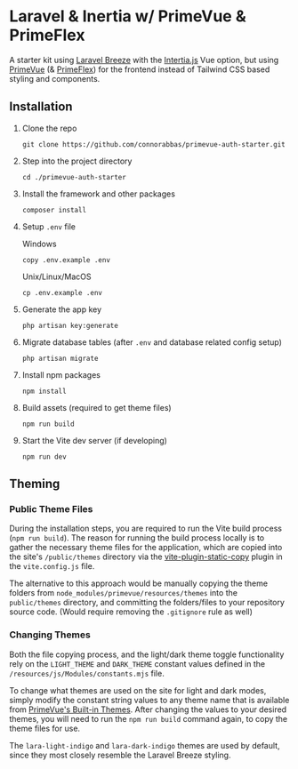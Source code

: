 # Laravel & Inertia w/ PrimeVue & PrimeFlex
A starter kit using [Laravel Breeze](https://laravel.com/docs/master/starter-kits#laravel-breeze) with the [Intertia.js](https://inertiajs.com/) Vue option, but using [PrimeVue](https://primevue.org/) (& [PrimeFlex](https://primeflex.org/)) for the frontend instead of Tailwind CSS based styling and components.

## Installation 
1. Clone the repo
   ```
   git clone https://github.com/connorabbas/primevue-auth-starter.git
   ```

2. Step into the project directory
   ```
   cd ./primevue-auth-starter
   ```

3. Install the framework and other packages
   ```
   composer install
   ```

3. Setup `.env` file

   Windows
   ```
   copy .env.example .env
   ```
   Unix/Linux/MacOS
   ```
   cp .env.example .env
   ```

4. Generate the app key
   ```
   php artisan key:generate
   ```

5. Migrate database tables (after `.env` and database related config setup)
   ```
   php artisan migrate
   ```

6. Install npm packages
   ```
   npm install
   ```

7. Build assets (required to get theme files)
   ```
   npm run build
   ```

8. Start the Vite dev server (if developing)
   ```
   npm run dev
   ```

## Theming
### Public Theme Files
During the installation steps, you are required to run the Vite build process (`npm run build`). The reason for running the build process locally is to gather the necessary theme files for the application, which are copied into the site's `/public/themes` directory via the [vite-plugin-static-copy](https://github.com/sapphi-red/vite-plugin-static-copy#readme) plugin in the `vite.config.js` file.

The alternative to this approach would be manually copying the theme folders from `node_modules/primevue/resources/themes` into the `public/themes` directory, and committing the folders/files to your repository source code. (Would require removing the `.gitignore` rule as well)

### Changing Themes
Both the file copying process, and the light/dark theme toggle functionality rely on the `LIGHT_THEME` and `DARK_THEME` constant values defined in the `/resources/js/Modules/constants.mjs` file.

To change what themes are used on the site for light and dark modes, simply modify the constant string values to any theme name that is available from [PrimeVue's Built-in Themes](https://primevue.org/theming/#builtinthemes). After changing the values to your desired themes, you will need to run the `npm run build` command again, to copy the theme files for use.

The `lara-light-indigo` and `lara-dark-indigo` themes are used by default, since they most closely resemble the Laravel Breeze styling.